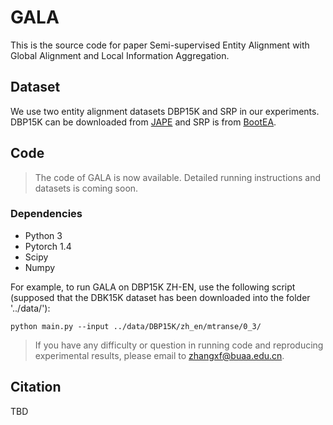 # GALA

This is the source code for paper Semi-supervised Entity Alignment with Global Alignment and Local Information Aggregation.

## Dataset
We use two entity alignment datasets DBP15K and SRP in our experiments. DBP15K can be downloaded from [JAPE](https://github.com/nju-websoft/JAPE) and SRP is from [BootEA](https://github.com/nju-websoft/BootEA).


## Code
> The code of GALA is now available. Detailed running instructions and datasets is coming soon.

### Dependencies
* Python 3
* Pytorch 1.4 
* Scipy
* Numpy

For example, to run GALA on DBP15K ZH-EN, use the following script (supposed that the DBK15K dataset has been downloaded into the folder '../data/'):
```
python main.py --input ../data/DBP15K/zh_en/mtranse/0_3/
```

> If you have any difficulty or question in running code and reproducing experimental results, please email to zhangxf@buaa.edu.cn.

## Citation
TBD



